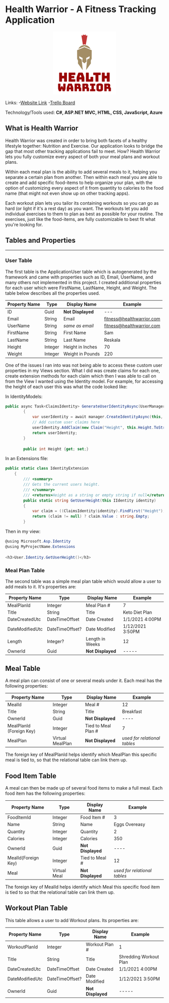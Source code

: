 # Health Warrior - A Fitness Tracking Application

<p align="center">
  <img src="https://github.com/sreskala/FitnessTracker/blob/master/FitnessTracker/Content/Image/health-warrior-logo.png?raw=true" alt="health warrior logo" />
</p>

Links:
-[Website Link](https://health-warrior.azurewebsites.net/ "Health Warrior Homepage")
-[Trello Board](https://trello.com/b/CXD2SpvN/fitness-tracking-app)

Technology/Tools used: **C#, ASP.NET MVC, HTML, CSS, JavaScript, Azure**

## What is Health Warrior
Health Warrior was created in order to bring both facets of a healthy lifestyle together: Nutrition and Exercise. Our application looks to bridge the gap that most other tracking applications fail to meet. How? Health Warrior lets you fully customize every aspect of both your meal plans and workout plans.


Within each meal plan is the ability to add several meals to it, helping you separate a certain plan from another. Then within each meal you are able to create and add specific food-items to help organize your plan, with the option of customizing every aspect of it from quantity to calories to the food name (that might not even show up on other tracking apps).


Each workout plan lets you tailor its containing workouts so you can go as hard (or light if it's a rest day) as you want. The workouts let you add individual exercises to them to plan as best as possible for your routine. The exercises, just like the food-items, are fully customizable to best fit what you're looking for.

## Tables and Properties
---------

### User Table
The first table is the ApplicationUser table which is autogenerated by the framework and came with properties such as ID, Email, UserName, and many others not implemented in this project. I created additional properties for each user which were FirstName, LastName, Height, and Weight. The table below describes all the properties used.

| Property Name | Type | Display Name | Example |
|---------------|------|--------------|---------|
| ID | Guid | **Not Displayed** |  --- |
| Email | String | Email | fitness@healthwarrior.com |
| UserName | String | _same as email_ | fitness@healthwarrior.com |
| FirstName | String | First Name | Sam |
| LastName | String | Last Name | Reskala |
| Height | Integer | Height in Inches | 70 |
| Weight | Integer | Weight in Pounds | 220 |

One of the issues I ran into was not being able to access these custom user properties in my Views section. What I did was create claims for each one, create extension methods for each claim which then I was able to call on from the View I wanted using the Identity model. For example, for accessing the height of each user this was what the code looked like:

In IdentityModels:
```C#
public async Task<ClaimsIdentity> GenerateUserIdentityAsync(UserManager<ApplicationUser> manager)
        {
            var userIdentity = await manager.CreateIdentityAsync(this, DefaultAuthenticationTypes.ApplicationCookie);
            // Add custom user claims here
            userIdentity.AddClaim(new Claim("Height", this.Height.ToString()));
            return userIdentity;
        }
        
        public int Height {get; set;}
```
In an Extensions file:
```C#
public static class IdentityExtension
    {
        /// <summary>
        /// Gets the current users height.
        /// </summary>
        /// <returns>Height as a string or empty string if null</returns>
        public static string GetUserHeight(this IIdentity identity)
        {
            var claim = ((ClaimsIdentity)identity).FindFirst("Height");
            return (claim != null) ? claim.Value : string.Empty;
        }
```
Then in my view:
```C#
@using Microsoft.Asp.Identity
@using MyProjectName.Extensions

<h3>User.Identity.GetUserHeight()</h3>
```

### Meal Plan Table
The second table was a simple meal plan table which would allow a user to add meals to it. It's properties are:

| Property Name | Type | Display Name | Example |
|---------------|------|--------------|---------|
| MealPlanId | Integer | Meal Plan # | 7 |
| Title | String | Title | Keto Diet Plan |
| DateCreatedUtc | DateTimeOffset | Date Created | 1/1/2021 4:00PM |
| DateModifiedUtc | DateTimeOffset? | Date Modified | 1/12/2021 3:50PM |
| Length | Integer? | Length in Weeks | 12 |
| OwnerId | Guid | **Not Displayed** | ----- |


## Meal Table
A meal plan can consist of one or several meals under it. Each meal has the following properties:

| Property Name | Type | Display Name | Example |
|---------------|------|--------------|---------|
| MealId | Integer | Meal # | 12 |
| Title | String | Title | Breakfast |
| OwnerId | Guid | **Not Displayed** | ---- |
| MealPlanId (Foreign Key) | Integer | Tied to Meal Plan # | 7 |
| MealPlan | Virtual MealPlan | **Not Displayed** | _used for relational tables_ |

The foreign key of MealPlanId helps identify which MealPlan this specific meal is tied to, so that the relational table can link them up.


## Food Item Table
A meal can then be made up of several food items to make a full meal. Each food item has the following properties:

| Property Name | Type | Display Name | Example |
|---------------|------|--------------|---------|
| FoodItemId | Integer | Food Item # | 3 |
| Name | String | Name | Eggs Overeasy |
| Quantity | Integer | Quantity | 2 |
| Calories | Integer | Calories | 350 |
| OwnerId | Guid | **Not Displayed** | ---- |
| MealId(Foreign Key) | Integer | Tied to Meal # | 12 |
| Meal | Virtual Meal | **Not Displayed** | _used for relational tables_ |

The foreign key of MealId helps identify which Meal this specific food item is tied to so that the relational table can link them up.


## Workout Plan Table
This table allows a user to add Workout plans. Its properties are:

| Property Name | Type | Display Name | Example |
|---------------|------|--------------|---------|
| WorkoutPlanId | Integer | Workout Plan # | 1 |
| Title | String | Title | Shredding Workout Plan |
| DateCreatedUtc | DateTimeOffset | Date Created | 1/1/2021 4:00PM |
| DateModifiedUtc | DateTimeOffset? | Date Modified | 1/12/2021 3:50PM |
| OwnerId | Guid | **Not Displayed** | ----- |
